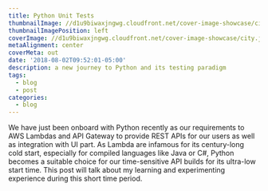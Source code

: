 ```yaml
---
title: Python Unit Tests
thumbnailImage: //d1u9biwaxjngwg.cloudfront.net/cover-image-showcase/city-750.jpg
thumbnailImagePosition: left
coverImage: //d1u9biwaxjngwg.cloudfront.net/cover-image-showcase/city.jpg
metaAlignment: center
coverMeta: out
date: '2018-08-02T09:52:01-05:00'
description: a new journey to Python and its testing paradigm
tags:
  - blog
  - post
categories:
  - blog
---
```

We have just been onboard with Python recently as our requirements to AWS Lambdas and API Gateway to provide REST APIs for our users as well as integration with UI part. As Lambda are infamous for its century-long cold start, especially for compiled languages like Java or C#, Python becomes a suitable choice for our time-sensitive API builds for its ultra-low start time. This post will talk about my learning  and experimenting experience during this short time period.
